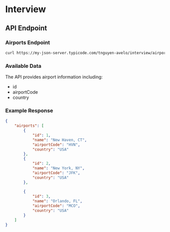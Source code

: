 # Interview


## API Endpoint

### Airports Endpoint
```bash
curl https://my-json-server.typicode.com/tnguyen-avelo/interview/airports
```

### Available Data
The API provides airport information including:
- id
- airportCode  
- country

### Example Response
```json
{
    "airports": [
        {
            "id": 1,
            "name": "New Haven, CT",
            "airportCode": "HVN",
            "country": "USA"
        },
        {
            "id": 2,
            "name": "New York, NY",
            "airportCode": "JFK",
            "country": "USA"
        },
        
        {
            "id": 3,
            "name": "Orlando, FL",  
            "airportCode": "MCO",
            "country": "USA"
        }
    ]
}
```
